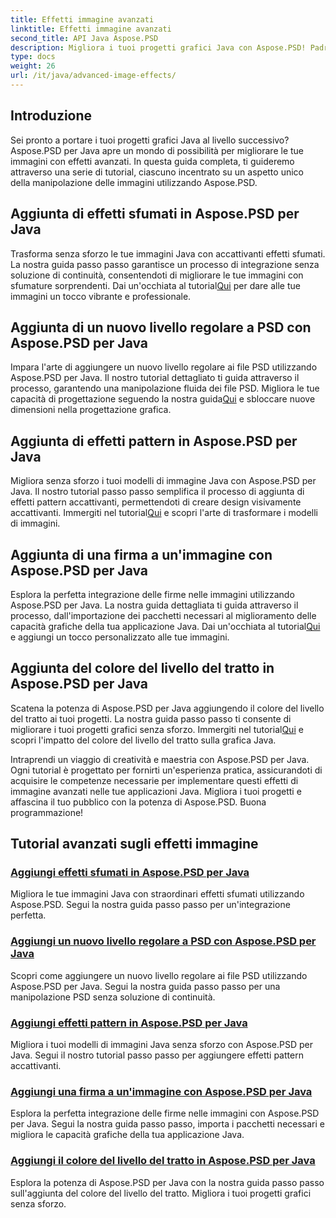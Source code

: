 ```yaml
---
title: Effetti immagine avanzati
linktitle: Effetti immagine avanzati
second_title: API Java Aspose.PSD
description: Migliora i tuoi progetti grafici Java con Aspose.PSD! Padroneggia perfettamente gli effetti immagine avanzati da sfumature e motivi a firme e tratti.
type: docs
weight: 26
url: /it/java/advanced-image-effects/
---
```

## Introduzione
Sei pronto a portare i tuoi progetti grafici Java al livello successivo? Aspose.PSD per Java apre un mondo di possibilità per migliorare le tue immagini con effetti avanzati. In questa guida completa, ti guideremo attraverso una serie di tutorial, ciascuno incentrato su un aspetto unico della manipolazione delle immagini utilizzando Aspose.PSD.

## Aggiunta di effetti sfumati in Aspose.PSD per Java

 Trasforma senza sforzo le tue immagini Java con accattivanti effetti sfumati. La nostra guida passo passo garantisce un processo di integrazione senza soluzione di continuità, consentendoti di migliorare le tue immagini con sfumature sorprendenti. Dai un'occhiata al tutorial[Qui](./add-gradient-effects/) per dare alle tue immagini un tocco vibrante e professionale.

## Aggiunta di un nuovo livello regolare a PSD con Aspose.PSD per Java

Impara l'arte di aggiungere un nuovo livello regolare ai file PSD utilizzando Aspose.PSD per Java. Il nostro tutorial dettagliato ti guida attraverso il processo, garantendo una manipolazione fluida dei file PSD. Migliora le tue capacità di progettazione seguendo la nostra guida[Qui](./add-new-regular-layer/) e sbloccare nuove dimensioni nella progettazione grafica.

## Aggiunta di effetti pattern in Aspose.PSD per Java

 Migliora senza sforzo i tuoi modelli di immagine Java con Aspose.PSD per Java. Il nostro tutorial passo passo semplifica il processo di aggiunta di effetti pattern accattivanti, permettendoti di creare design visivamente accattivanti. Immergiti nel tutorial[Qui](./add-pattern-effects/) e scopri l'arte di trasformare i modelli di immagini.

## Aggiunta di una firma a un'immagine con Aspose.PSD per Java

 Esplora la perfetta integrazione delle firme nelle immagini utilizzando Aspose.PSD per Java. La nostra guida dettagliata ti guida attraverso il processo, dall'importazione dei pacchetti necessari al miglioramento delle capacità grafiche della tua applicazione Java. Dai un'occhiata al tutorial[Qui](./add-signature-to-image/) e aggiungi un tocco personalizzato alle tue immagini.

## Aggiunta del colore del livello del tratto in Aspose.PSD per Java

 Scatena la potenza di Aspose.PSD per Java aggiungendo il colore del livello del tratto ai tuoi progetti. La nostra guida passo passo ti consente di migliorare i tuoi progetti grafici senza sforzo. Immergiti nel tutorial[Qui](./add-stroke-layer-color/) e scopri l'impatto del colore del livello del tratto sulla grafica Java.

Intraprendi un viaggio di creatività e maestria con Aspose.PSD per Java. Ogni tutorial è progettato per fornirti un'esperienza pratica, assicurandoti di acquisire le competenze necessarie per implementare questi effetti di immagine avanzati nelle tue applicazioni Java. Migliora i tuoi progetti e affascina il tuo pubblico con la potenza di Aspose.PSD. Buona programmazione!
## Tutorial avanzati sugli effetti immagine
### [Aggiungi effetti sfumati in Aspose.PSD per Java](./add-gradient-effects/)
Migliora le tue immagini Java con straordinari effetti sfumati utilizzando Aspose.PSD. Segui la nostra guida passo passo per un'integrazione perfetta.
### [Aggiungi un nuovo livello regolare a PSD con Aspose.PSD per Java](./add-new-regular-layer/)
Scopri come aggiungere un nuovo livello regolare ai file PSD utilizzando Aspose.PSD per Java. Segui la nostra guida passo passo per una manipolazione PSD senza soluzione di continuità.
### [Aggiungi effetti pattern in Aspose.PSD per Java](./add-pattern-effects/)
Migliora i tuoi modelli di immagini Java senza sforzo con Aspose.PSD per Java. Segui il nostro tutorial passo passo per aggiungere effetti pattern accattivanti.
### [Aggiungi una firma a un'immagine con Aspose.PSD per Java](./add-signature-to-image/)
Esplora la perfetta integrazione delle firme nelle immagini con Aspose.PSD per Java. Segui la nostra guida passo passo, importa i pacchetti necessari e migliora le capacità grafiche della tua applicazione Java.
### [Aggiungi il colore del livello del tratto in Aspose.PSD per Java](./add-stroke-layer-color/)
Esplora la potenza di Aspose.PSD per Java con la nostra guida passo passo sull'aggiunta del colore del livello del tratto. Migliora i tuoi progetti grafici senza sforzo.